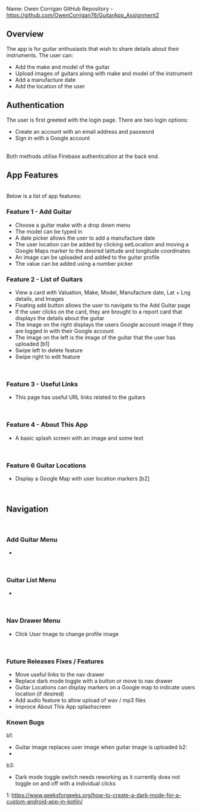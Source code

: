 Name: Owen Corrigan
GitHub Repository - https://github.com/OwenCorrigan76/GuitarApp_Assignment2

## Overview
The app is for guitar enthusiasts that wish to share details about their instruments. 
The user can:
+ Add the make and model of the guitar
+ Upload images of guitars along with make and model of the instrument
+ Add a manufacture date
+ Add the location of the user

## Authentication
The user is first greeted with the login page. There are two login options:
+ Create an account with an email address and password
+ Sign in with a Google account

<br/>
Both methods utilise Firebase authentication at the back end. 

<br/>

## App Features
<br/>
Below is a list of app features:

### Feature 1 - Add Guitar
+ Choose a guitar make with a drop down menu
+ The model can be typed in
+ A date picker allows the user to add a manufacture date
+ The user location can be added by clicking setLocation and moving a Google Maps marker to the desired latitude and longitude coordinates
+ An image can be uploaded and added to the guitar profile
+ The value can be added using a number picker
  <br/>

### Feature 2 - List of Guitars  
+ View a card with Valuation, Make, Model, Manufacture date, Lat + Lng details, and Images 
+ Floating add button allows the user to navigate to the Add Guitar page
+ If the user clicks on the card, they are brought to a report card that displays the details about the guitar
+ The image on the right displays the users Google account image if they are logged in with their Google account
+ The image on the left is the image of the guitar that the user has uploaded [b1]
+ Swipe left to delete feature 
+ Swipe right to edit feature

<br/>

### Feature 3 - Useful Links
+ This page has useful URL links related to the guitars
 
<br/>

### Feature 4 - About This App
+ A basic splash screen with an image and some text
<br/>

### Feature 6 Guitar Locations
+ Display a Google Map with user location markers [b2]

<br/>

## Navigation
<br/>

### Add Guitar Menu
+
<br/>

### Guitar List Menu
+
<br/>

### Nav Drawer Menu
+ Click User Image to change profile image
<br/>

### Future Releases Fixes / Features
+ Move useful links to the nav drawer
+ Replace dark mode toggle with a button or move to nav drawer
+ Guitar Locations can display markers on a Google map to indicate users location (if desired)
+ Add audio feature to allow upload of wav / mp3 files
+ Improce About This App splashscreen

### Known Bugs
b1:
+ Guitar image replaces user image when guitar image is uploaded
b2:
+ 
b3:
+ Dark mode toggle switch needs reworking as it currently does not toggle on and off with a individual clicks


1: https://www.geeksforgeeks.org/how-to-create-a-dark-mode-for-a-custom-android-app-in-kotlin/